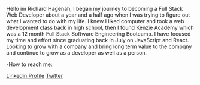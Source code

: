 
Hello im Richard Hagenah, I began my journey to becoming a Full Stack Web Developer about a year and a half ago when I was trying to figure out what I wanted to do with my life. I knew I liked computer and took a web development class back in high school, then I found Kenzie Academy which was a 12 month Full Stack Software Engineering Bootcamp. I have focused my time and effort since graduating back in July on JavaScript and React. Looking to grow with a company and bring long term value to the compqny and continue to grow as a developer as well as a person.




-How to reach me:

[Linkedin Profile](https://www.linkedin.com/in/richardthagenah/)
[Twitter](https://twitter.com/hagenah_richie)
<!-- [Email](richardthagenah@gmail.com)
 -->

